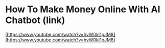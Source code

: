 # How To Make Money Online With AI Chatbot (link)

[https://www.youtube.com/watch?v=hvW0kI1pJM8](https://www.youtube.com/watch?v=hvW0kI1pJM8)
